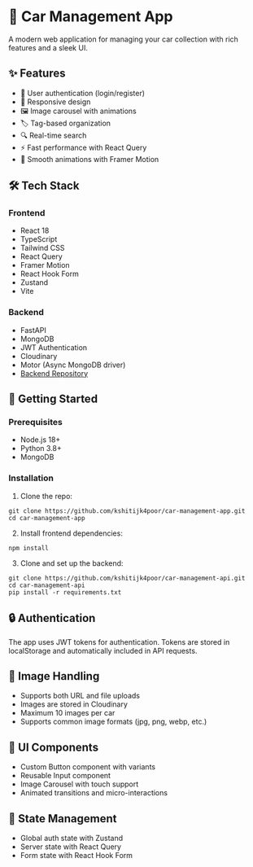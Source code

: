 # 🚗 Car Management App

A modern web application for managing your car collection with rich features and a sleek UI.

## ✨ Features

- 🔐 User authentication (login/register)
- 📱 Responsive design
- 🖼️ Image carousel with animations
- 🏷️ Tag-based organization
- 🔍 Real-time search
- ⚡ Fast performance with React Query
- 💫 Smooth animations with Framer Motion

## 🛠️ Tech Stack

### Frontend
- React 18
- TypeScript
- Tailwind CSS
- React Query
- Framer Motion
- React Hook Form
- Zustand
- Vite

### Backend
- FastAPI
- MongoDB
- JWT Authentication
- Cloudinary
- Motor (Async MongoDB driver)
- [Backend Repository](https://github.com/kshitijk4poor/car-management-api.git)

## 🚀 Getting Started

### Prerequisites
- Node.js 18+
- Python 3.8+
- MongoDB

### Installation

1. Clone the repo:
```
git clone https://github.com/kshitijk4poor/car-management-app.git
cd car-management-app
```

2. Install frontend dependencies:
```
npm install
```

3. Clone and set up the backend:
```
git clone https://github.com/kshitijk4poor/car-management-api.git
cd car-management-api
pip install -r requirements.txt
```

## 🔒 Authentication

The app uses JWT tokens for authentication. Tokens are stored in localStorage and automatically included in API requests.

## 📸 Image Handling

- Supports both URL and file uploads
- Images are stored in Cloudinary
- Maximum 10 images per car
- Supports common image formats (jpg, png, webp, etc.)

## 🎨 UI Components

- Custom Button component with variants
- Reusable Input component
- Image Carousel with touch support
- Animated transitions and micro-interactions

## 🔄 State Management

- Global auth state with Zustand
- Server state with React Query
- Form state with React Hook Form